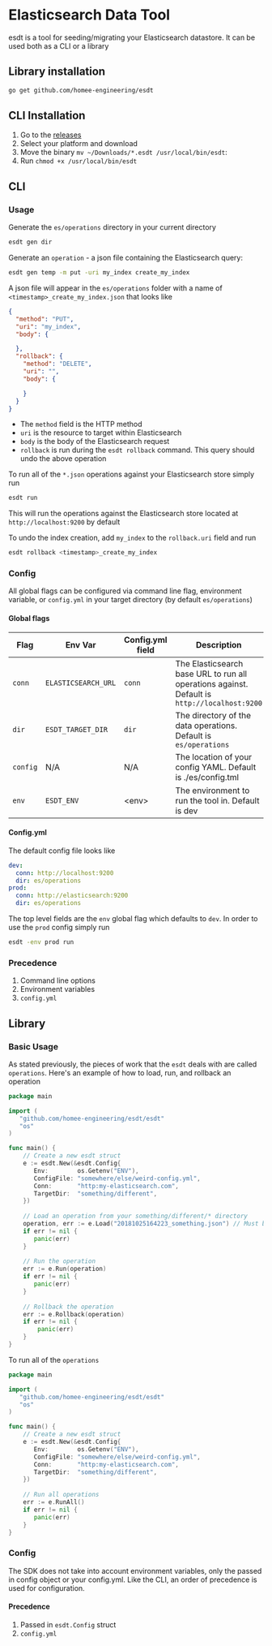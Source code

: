 # Elasticsearch Data Tool
esdt is a tool for seeding/migrating your Elasticsearch datastore. It can be used both as a CLI or a 
library

## Library installation
```bash
go get github.com/homee-engineering/esdt
```

## CLI Installation
1. Go to the [releases](https://github.com/homee-engineering/esdt/releases)
1. Select your platform and download
1. Move the binary `mv ~/Downloads/*.esdt /usr/local/bin/esdt`:
1. Run `chmod +x /usr/local/bin/esdt`

## CLI
### Usage
Generate the `es/operations` directory in your current directory
```bash
esdt gen dir
```
Generate an `operation` - a json file containing the Elasticsearch query:
```bash
esdt gen temp -m put -uri my_index create_my_index
``` 
A json file will appear in the `es/operations` folder with a name of `<timestamp>_create_my_index.json`
that looks like
```json
{
  "method": "PUT",
  "uri": "my_index",
  "body": {

  },
  "rollback": {
    "method": "DELETE",
    "uri": "",
    "body": {

    }
  }
}
```
* The `method` field is the HTTP method
* `uri` is the resource to target within Elasticsearch
* `body` is the body of the Elasticsearch request
* `rollback` is run during the `esdt rollback` command. This query should undo the above operation

To run all of the `*.json` operations against your Elasticsearch store simply run
```bash
esdt run
``` 
This will run the operations against the Elasticsearch store located at `http://localhost:9200` by default

To undo the index creation, add `my_index` to the `rollback.uri` field and run
```bash
esdt rollback <timestamp>_create_my_index
```

### Config

All global flags can be configured via command line flag, environment variable, or `config.yml` in your target
directory (by default `es/operations`)

#### Global flags
| Flag     | Env Var             | Config.yml field | Description                                                                                  |
|----------|---------------------|------------------|----------------------------------------------------------------------------------------------|
| `conn`   | `ELASTICSEARCH_URL` | `conn`           | The Elasticsearch base URL to run all operations against. Default is `http://localhost:9200` |
| `dir`    | `ESDT_TARGET_DIR`   | `dir`            | The directory of the data operations. Default is `es/operations`                              |
| `config` | N/A                 | N/A              | The location of your config YAML. Default is ./es/config.tml                                 |
| `env`    | `ESDT_ENV`          | <env\>           | The environment to run the tool in. Default is dev                                           |

#### Config.yml
The default config file looks like
```yaml
dev:
  conn: http://localhost:9200
  dir: es/operations
prod:
  conn: http://elasticsearch:9200
  dir: es/operations
```
The top level fields are the `env` global flag which defaults to `dev`. In order to use the `prod` config simply
run
```bash
esdt -env prod run
```

### Precedence
1. Command line options
1. Environment variables
1. `config.yml`

## Library
### Basic Usage
As stated previously, the pieces of work that the `esdt` deals with are called `operations`. Here's an
example of how to load, run, and rollback an operation
```go
package main

import (
   "github.com/homee-engineering/esdt/esdt"
   "os"
)

func main() {
    // Create a new esdt struct
    e := esdt.New(&esdt.Config{
       Env:        os.Getenv("ENV"),
       ConfigFile: "somewhere/else/weird-config.yml",
       Conn:       "http:my-elasticsearch.com",
       TargetDir:  "something/different",
    })
    
    // Load an operation from your something/different/* directory
    operation, err := e.Load("20181025164223_something.json") // Must be the full filename of the operation including the extension
    if err != nil {
       panic(err)
    }
    
    // Run the operation
    err := e.Run(operation)
    if err != nil {
       panic(err)
    }
    
    // Rollback the operation
    err := e.Rollback(operation)
    if err != nil {
        panic(err)
    }
}
```
To run all of the `operations`
```go
package main

import (
   "github.com/homee-engineering/esdt/esdt"
   "os"
)

func main() {
    // Create a new esdt struct
    e := esdt.New(&esdt.Config{
       Env:        os.Getenv("ENV"),
       ConfigFile: "somewhere/else/weird-config.yml",
       Conn:       "http:my-elasticsearch.com",
       TargetDir:  "something/different",
    })
    
    // Run all operations
    err := e.RunAll()
    if err != nil {
       panic(err)
    }
}
```
### Config
The SDK does not take into account environment variables, only the passed in config object or your config.yml.
Like the CLI, an order of precedence is used for configuration.

#### Precedence
1. Passed in `esdt.Config` struct
1. `config.yml`
